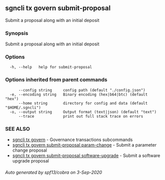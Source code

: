 ## sgncli tx govern submit-proposal

Submit a proposal along with an initial deposit

### Synopsis

Submit a proposal along with an initial deposit

### Options

```
  -h, --help   help for submit-proposal
```

### Options inherited from parent commands

```
      --config string     config path (default "./config.json")
  -e, --encoding string   Binary encoding (hex|b64|btc) (default "hex")
      --home string       directory for config and data (default "$HOME/.sgncli")
  -o, --output string     Output format (text|json) (default "text")
      --trace             print out full stack trace on errors
```

### SEE ALSO

* [sgncli tx govern](sgncli_tx_govern.md)	 - Governance transactions subcommands
* [sgncli tx govern submit-proposal param-change](sgncli_tx_govern_submit-proposal_param-change.md)	 - Submit a parameter change proposal
* [sgncli tx govern submit-proposal software-upgrade](sgncli_tx_govern_submit-proposal_software-upgrade.md)	 - Submit a software upgrade proposal

###### Auto generated by spf13/cobra on 3-Sep-2020
